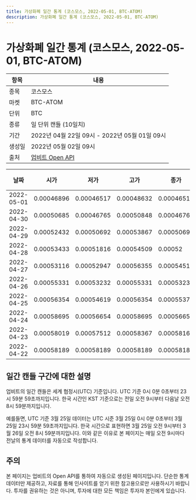 ```yaml
---
title: 가상화폐 일간 통계 (코스모스, 2022-05-01, BTC-ATOM)
description: 가상화폐 일간 통계 (코스모스, 2022-05-01, BTC-ATOM)
---
```



가상화폐 일간 통계 (코스모스, 2022-05-01, BTC-ATOM)
===

|항목|내용|
|--|--|
|종목|코스모스|
|마켓|BTC-ATOM|
|단위|BTC|
|종류|일 단위 캔들 (10일치)|
|기간|2022년 04월 22일 09시 - 2022년 05월 01일 09시|
|생성일|2022년 05월 02일 09시|
|출처|[업비트 Open API](https://docs.upbit.com)|


|날짜|시가|저가|고가|종가|비고|
|--|--|--|--|--|--|
|2022-05-01|0.00046896|0.00046517|0.00048632|0.00046517|    |
|2022-04-30|0.00050685|0.00046765|0.00050848|0.00046765|    |
|2022-04-29|0.00052432|0.00050692|0.00053867|0.00050692|    |
|2022-04-28|0.00053433|0.00051816|0.00054509|0.00052|    |
|2022-04-27|0.00053116|0.00052947|0.00056355|0.0005451|    |
|2022-04-26|0.00055331|0.00053232|0.00055331|0.00053232|    |
|2022-04-25|0.00056354|0.00054619|0.00056354|0.00055371|    |
|2022-04-24|0.00058695|0.00056654|0.00058695|0.00056654|    |
|2022-04-23|0.00058019|0.00057512|0.00058367|0.00058163|    |
|2022-04-22|0.00058189|0.00058189|0.00058189|0.00058189|    |


일간 캔들 구간에 대한 설명
---


업비트의 일간 캔들은 세계 협정시(UTC) 기준입니다. 
UTC 기준 0시 0분 0초부터 23시 59분 59초까지입니다. 
한국 시간인 KST 기준으로는 전일 오전 9시부터 다음날 오전 8시 59분까지입니다. 


예를들면, UTC 기준 3월 25일 데이터는 UTC 시준 3월 25일 0시 0분 0초부터 3월 25일 23시 59분 59초까지입니다. 
한국 시간으로 표현하면 3월 25일 오전 9시부터 3월 26일 오전 8시 59분까지입니다. 
이와 같은 이유로 본 페이지는 매일 오전 9시마다 전날의 통계 데이터를 자동으로 작성합니다. 


주의
---


본 페이지는 업비트의 Open API를 통하여 자동으로 생성된 페이지입니다. 
단순한 통계 데이터만 제공하고, 자료를 통해 인사이트를 얻기 위한 참고용으로만 사용하시기 바랍니다. 
투자를 권유하는 것은 아니며, 투자에 대한 모든 책임은 투자자 본인에게 있습니다. 
